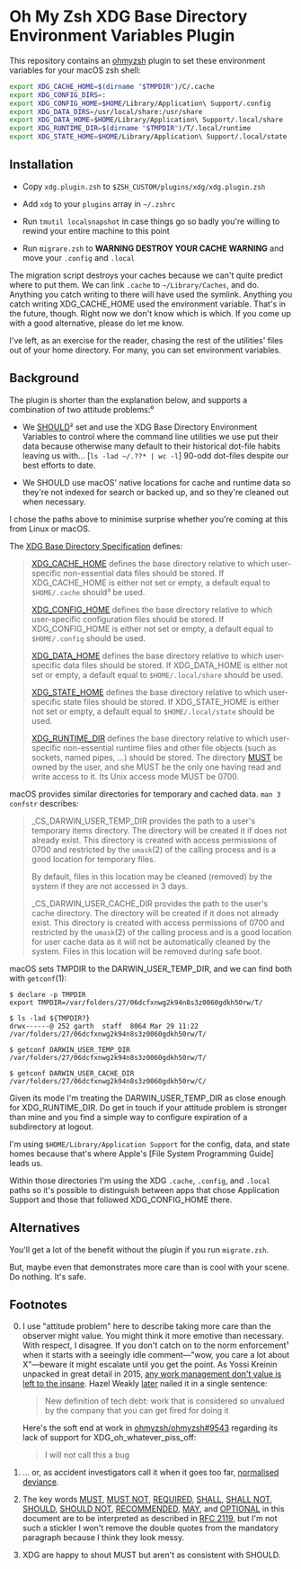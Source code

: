 # Oh My Zsh XDG Base Directory Environment Variables Plugin

This repository contains an [ohmyzsh] plugin to set these environment variables for your macOS
zsh shell:

```sh
export XDG_CACHE_HOME=$(dirname "$TMPDIR")/C/.cache
export XDG_CONFIG_DIRS=:
export XDG_CONFIG_HOME=$HOME/Library/Application\ Support/.config
export XDG_DATA_DIRS=/usr/local/share:/usr/share
export XDG_DATA_HOME=$HOME/Library/Application\ Support/.local/share
export XDG_RUNTIME_DIR=$(dirname "$TMPDIR")/T/.local/runtime
export XDG_STATE_HOME=$HOME/Library/Application\ Support/.local/state
```

## Installation

* Copy `xdg.plugin.zsh` to `$ZSH_CUSTOM/plugins/xdg/xdg.plugin.zsh`

* Add `xdg` to your `plugins` array in `~/.zshrc`

* Run `tmutil localsnapshot` in case things go so badly you're willing to rewind your entire
  machine to this point

* Run `migrare.zsh` to **WARNING DESTROY YOUR CACHE WARNING** and move your `.config` and `.local`

The migration script destroys your caches because we can't quite predict where to put them.
We can link `.cache` to `~/Library/Caches`, and do. Anything you catch writing to there will have
used the symlink. Anything you catch writing XDG_CACHE_HOME used the environment variable. That's
in the future, though. Right now we don't know which is which. If you come up with a good
alternative, please do let me know.

I've left, as an exercise for the reader, chasing the rest of the utilities' files out of your
home directory. For many, you can set environment variables.

## Background

The plugin is shorter than the explanation below, and supports a combination of two attitude
problems:⁰

* We [SHOULD]² set and use the XDG Base Directory Environment Variables to control where the
  command line utilities we use put their data because otherwise many default to their historical
  dot-file habits leaving us with&hellip; \[`ls -lad ~/.??* | wc -l`] 90-odd dot-files despite our
  best efforts to date.

* We SHOULD use macOS' native locations for cache and runtime data so they're not indexed for
  search or backed up, and so they're cleaned out when necessary.

I chose the paths above to minimise surprise whether you're coming at this from Linux or macOS.

The [XDG Base Directory Specification][basedir-spec] defines:

> [XDG_CACHE_HOME] defines the base directory relative to which user-specific non-essential data
> files should be stored. If XDG_CACHE_HOME is either not set or empty, a default equal to
> `$HOME/.cache` should³ be used.
>
> [XDG_CONFIG_HOME] defines the base directory relative to which user-specific configuration files
> should be stored. If XDG_CONFIG_HOME is either not set or empty, a default equal to
> `$HOME/.config` should be used.
>
> [XDG_DATA_HOME] defines the base directory relative to which user-specific data files should be
> stored. If XDG_DATA_HOME is either not set or empty, a default equal to `$HOME/.local/share`
> should be used.
>
> [XDG_STATE_HOME] defines the base directory relative to which user-specific state files should
> be stored. If XDG_STATE_HOME is either not set or empty, a default equal to `$HOME/.local/state`
> should be used.
>
> [XDG_RUNTIME_DIR] defines the base directory relative to which user-specific non-essential
> runtime files and other file objects (such as sockets, named pipes, ...) should be stored.
> The directory [MUST] be owned by the user, and she MUST be the only one having read and write
> access to it. Its Unix access mode MUST be 0700.

macOS provides similar directories for temporary and cached data. `man 3 confstr` describes:

> _CS_DARWIN_USER_TEMP_DIR provides the path to a user's temporary items directory. The directory
> will be created it if does not already exist. This directory is created with access permissions
> of 0700 and restricted by the `umask`(2) of the calling process and is a good location for
> temporary files.
>
> By default, files in this location may be cleaned (removed) by the system if they are not
> accessed in 3 days.
>
> _CS_DARWIN_USER_CACHE_DIR provides the path to the user's cache directory. The directory will be
> created if it does not already exist. This directory is created with access permissions of 0700
> and restricted by the `umask`(2) of the calling process and is a good location for user cache
> data as it will not be automatically cleaned by the system. Files in this location will be
removed during safe boot.

macOS sets TMPDIR to the DARWIN_USER_TEMP_DIR, and we can find both with `getconf`(1):

```plaintext
$ declare -p TMPDIR
export TMPDIR=/var/folders/27/06dcfxnwg2k94n8s3z0060gdkh50rw/T/

$ ls -lad ${TMPDIR?}
drwx------@ 252 garth  staff  8064 Mar 29 11:22 /var/folders/27/06dcfxnwg2k94n8s3z0060gdkh50rw/T/

$ getconf DARWIN_USER_TEMP_DIR
/var/folders/27/06dcfxnwg2k94n8s3z0060gdkh50rw/T/

$ getconf DARWIN_USER_CACHE_DIR
/var/folders/27/06dcfxnwg2k94n8s3z0060gdkh50rw/C/
```

Given its mode I'm treating the DARWIN_USER_TEMP_DIR as close enough for XDG_RUNTIME_DIR.
Do get in touch if your attitude problem is stronger than mine and you find a simple way to
configure expiration of a subdirectory at logout.

I'm using `$HOME/Library/Application Support` for the config, data, and state homes because that's
where Apple's [File System Programming Guide] leads us.

Within those directories I'm using the XDG `.cache`, `.config`, and `.local` paths so it's
possible to distinguish between apps that chose Application Support and those that followed
XDG_CONFIG_HOME there.

## Alternatives

You'll get a lot of the benefit without the plugin if you run `migrate.zsh`.

But, maybe even that demonstrates more care than is cool with your scene. Do nothing. It's safe.

## Footnotes

00. I use "attitude problem" here to describe taking more care than the observer might value. You
    might think it more emotive than necessary. With respect, I disagree. If you don't catch on to
    the norm enforcement¹ when it starts with a seeingly idle comment&mdash;"wow, you care a lot
    about X"&mdash;beware it might escalate until you get the point. As Yossi Kreinin unpacked in
    great detail in 2015, [any work management don't value is left to the insane][yk15]. Hazel
    Weakly [later][hw24] nailed it in a single sentence:

    > New definition of tech debt: work that is considered so unvalued by the company that
    > you can get fired for doing it

    Here's the soft end at work in [ohmyzsh/ohmyzsh#9543] regarding its lack of support for
    XDG_oh_whatever_piss_off:

    > I will not call this a bug

00. &hellip; or, as accident investigators call it when it goes too far, [normalised deviance].

00. The key words [MUST], [MUST NOT], [REQUIRED][MUST], [SHALL][MUST], [SHALL NOT][MUST NOT],
    [SHOULD], [SHOULD NOT], [RECOMMENDED][SHOULD], [MAY], and [OPTIONAL][MAY] in this document
    are to be interpreted as described in [RFC 2119], but I'm not such a stickler I won't remove
    the double quotes from the mandatory paragraph because I think they look messy.

00. XDG are happy to shout MUST but aren't as consistent with SHOULD.

[MAY]: https://tools.ietf.org/html/rfc2119#section-5
[MUST NOT]: https://tools.ietf.org/html/rfc2119#section-2
[MUST]: https://tools.ietf.org/html/rfc2119#section-1
[RFC 2119]: https://tools.ietf.org/html/rfc2119
[SHOULD NOT]: https://tools.ietf.org/html/rfc2119#section-4
[SHOULD]: https://tools.ietf.org/html/rfc2119#section-3
[XDG_CACHE_HOME]: https://specifications.freedesktop.org/basedir-spec/basedir-spec-latest.html#:~:text=%24XDG_CACHE_HOME%20defines,used.
[XDG_CONFIG_HOME]: https://specifications.freedesktop.org/basedir-spec/basedir-spec-latest.html#:~:text=%24XDG_CONFIG_HOME%20defines,used.
[XDG_DATA_HOME]: https://specifications.freedesktop.org/basedir-spec/basedir-spec-latest.html#:~:text=%24XDG_DATA_HOME%20defines,used.
[XDG_STATE_HOME]: https://specifications.freedesktop.org/basedir-spec/basedir-spec-latest.html#:~:text=%24XDG_STATE_HOME%20defines,used.
[XDG_RUNTIME_DIR]: https://specifications.freedesktop.org/basedir-spec/basedir-spec-latest.html#:~:text=%24XDG_RUNTIME_DIR%20defines,0700.
[basedir-spec]: https://specifications.freedesktop.org/basedir-spec/basedir-spec-latest.html
[hw24]: https://hachyderm.io/@hazelweakly/111819889174981570
[normalised deviance]: https://en.wikipedia.org/wiki/Normalization_of_deviance
[ohmyzsh/ohmyzsh#9543]: https://github.com/ohmyzsh/ohmyzsh/issues/9543
[ohmyzsh]: https://github.com/ohmyzsh/ohmyzsh
[yk15]: https://yosefk.com/blog/people-can-read-their-managers-mind.html#:~:text=Who%20can,these%20things%2e
